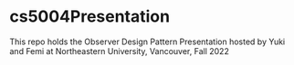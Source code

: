 # cs5004Presentation
This repo holds the Observer Design Pattern Presentation hosted by Yuki and Femi at Northeastern University, Vancouver, Fall 2022
